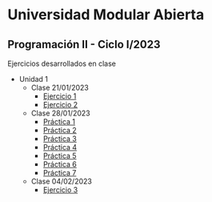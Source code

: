 # Universidad Modular Abierta 
## Programación II - Ciclo I/2023
Ejercicios desarrollados en clase

- Unidad 1
  - Clase 21/01/2023 
    - [Ejercicio 1](https://github.com/heurrutia-uma/Programacion_II_2023/tree/main/Unidad1/Ejercicio1)
    - [Ejercicio 2](https://github.com/heurrutia-uma/Programacion_II_2023/tree/main/Unidad1/Ejercicio2)
  - Clase 28/01/2023
    - [Práctica 1](https://github.com/heurrutia-uma/Programacion_II_2023/tree/main/Unidad1/Practica1)
    - [Práctica 2](https://github.com/heurrutia-uma/Programacion_II_2023/tree/main/Unidad1/Practica2)
    - [Práctica 3](https://github.com/heurrutia-uma/Programacion_II_2023/tree/main/Unidad1/Practica3)
    - [Práctica 4](https://github.com/heurrutia-uma/Programacion_II_2023/tree/main/Unidad1/Practica4)
    - [Práctica 5](https://github.com/heurrutia-uma/Programacion_II_2023/tree/main/Unidad1/Practica5)
    - [Práctica 6](https://github.com/heurrutia-uma/Programacion_II_2023/tree/main/Unidad1/Practica6)
    - [Práctica 7](https://github.com/heurrutia-uma/Programacion_II_2023/tree/main/Unidad1/Practica7)
  - Clase 04/02/2023
    - [Ejercicio 3](https://github.com/heurrutia-uma/Programacion_II_2023/blob/Unidad1Ejercicio3/Unidad1/Ejercicio3/Program.cs)
